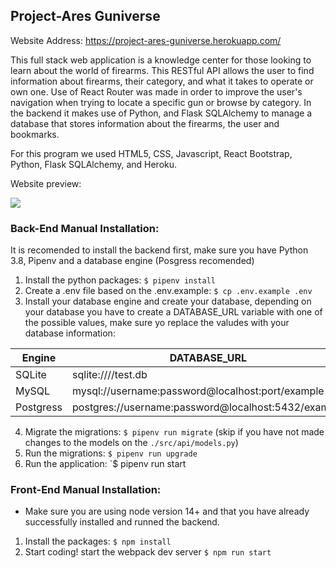 ## Project-Ares Guniverse

Website Address: https://project-ares-guniverse.herokuapp.com/

This full stack web application is a knowledge center for those looking to learn about the world of firearms. This RESTful API allows the user to find information about firearms, their category, and what it takes to operate or own one. Use of React Router was made in order to improve the user's navigation when trying to locate a specific gun or browse by category. In the backend it makes use of Python, and Flask SQLAlchemy to manage a database that stores information about the firearms, the user and bookmarks. 

For this program we used HTML5, CSS, Javascript, React Bootstrap, Python, Flask SQLAlchemy, and Heroku.

Website preview:

<a href="https://www.loom.com/share/20c3949b61fe4baabeb87c897a420782"><img src="https://media.giphy.com/media/th0rbxMguFicnMzT7M/giphy.gif" /></a>

### Back-End Manual Installation:

It is recomended to install the backend first, make sure you have Python 3.8, Pipenv and a database engine (Posgress recomended)

1. Install the python packages: `$ pipenv install`
2. Create a .env file based on the .env.example: `$ cp .env.example .env`
3. Install your database engine and create your database, depending on your database you have to create a DATABASE_URL variable with one of the possible values, make sure yo replace the valudes with your database information:

| Engine	| DATABASE_URL 						|
| ------------- | ----------------------------------------------------- |
| SQLite	| sqlite:////test.db	 				|
| MySQL		| mysql://username:password@localhost:port/example	|
| Postgress	| postgres://username:password@localhost:5432/example 	|

4. Migrate the migrations: `$ pipenv run migrate` (skip if you have not made changes to the models on the `./src/api/models.py`)
5. Run the migrations: `$ pipenv run upgrade`
6. Run the application: `$ pipenv run start


### Front-End Manual Installation:

- Make sure you are using node version 14+ and that you have already successfully installed and runned the backend.

1. Install the packages: `$ npm install`
2. Start coding! start the webpack dev server `$ npm run start`

